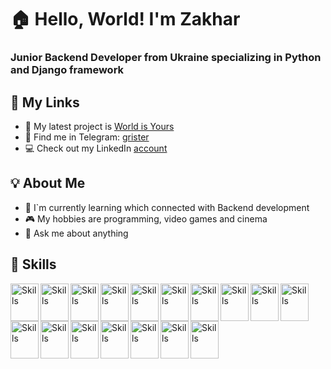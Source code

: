 # 🏠 Hello, World! I'm Zakhar

### Junior Backend Developer from Ukraine specializing in Python and Django framework

## 📲 My Links

- 🎨 My latest project is [World is Yours](https://github.com/MargoKis/world-is-yours)
- 📧 Find me in Telegram: [grister](https://t.me/lewiscarroll)
- 💻 Check out my LinkedIn [account](www.linkedin.com/in/grister)

## 💡 About Me

- 📖 I`m currently learning which connected with Backend development
- 🎮 My hobbies are programming, video games and cinema
- 💬 Ask me about anything


## 🔨 Skills

<img src="https://cdn.jsdelivr.net/gh/devicons/devicon/icons/python/python-original.svg" alt="Skills" align="left" width="45" height="60"/>
<img src="https://cdn.jsdelivr.net/gh/devicons/devicon/icons/django/django-plain.svg" alt="Skills" align="left" width="45" height="60"/>
<img src="https://cdn.jsdelivr.net/gh/devicons/devicon/icons/flask/flask-original.svg" alt="Skills" align="left" width="45" height="60"/>
<img src="https://cdn.jsdelivr.net/gh/devicons/devicon/icons/pycharm/pycharm-original.svg" alt="Skills" align="left" width="45" height="60"/>
<img src="https://cdn.jsdelivr.net/gh/devicons/devicon/icons/pytest/pytest-original.svg" alt="Skills" align="left" width="45" height="60"/>

<img src="https://cdn.jsdelivr.net/gh/devicons/devicon/icons/sqlalchemy/sqlalchemy-original.svg" alt="Skills" align="left" width="45" height="60"/>
<img src="https://cdn.jsdelivr.net/gh/devicons/devicon/icons/mysql/mysql-original.svg" alt="Skills" align="left" width="45" height="60"/>
<img src="https://cdn.jsdelivr.net/gh/devicons/devicon/icons/postgresql/postgresql-original.svg" alt="Skills" align="left" width="45" height="60"/>
<img src="https://cdn.jsdelivr.net/gh/devicons/devicon/icons/redis/redis-original.svg" alt="Skills" align="left" width="45" height="60"/>
<img src="https://cdn.jsdelivr.net/gh/devicons/devicon/icons/mongodb/mongodb-original.svg" alt="Skills" align="left" width="45" height="60"/>
<img src="https://cdn.jsdelivr.net/gh/devicons/devicon/icons/sqlite/sqlite-original.svg" alt="Skills" align="left" width="45" height="60"/>

<img src="https://cdn.jsdelivr.net/gh/devicons/devicon/icons/html5/html5-original.svg" alt="Skills" align="left" width="45" height="60"/>
<img src="https://cdn.jsdelivr.net/gh/devicons/devicon/icons/css3/css3-original.svg" alt="Skills" align="left" width="45" height="60"/>
<img src="https://cdn.jsdelivr.net/gh/devicons/devicon/icons/vscode/vscode-original.svg" alt="Skills" align="left" width="45" height="60"/>

<img src="https://cdn.jsdelivr.net/gh/devicons/devicon/icons/docker/docker-original.svg" alt="Skills" align="left" width="45" height="60"/>
<img src="https://cdn.jsdelivr.net/gh/devicons/devicon/icons/github/github-original.svg" alt="Skills" align="left" width="45" height="60"/>

<img src="https://cdn.jsdelivr.net/gh/devicons/devicon/icons/jetbrains/jetbrains-original.svg" alt="Skills" align="left" width="45" height="60"/>


<br><br><br>



